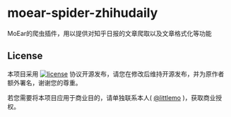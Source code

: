 # moear-spider-zhihudaily

MoEar的爬虫插件，用以提供对知乎日报的文章爬取以及文章格式化等功能

## License

本项目采用 [![license](https://img.shields.io/github/license/littlemo/moear-spider-zhihudaily.svg)](https://github.com/littlemo/moear-spider-zhihudaily) 协议开源发布，请您在修改后维持开源发布，并为原作者额外署名，谢谢您的尊重。

若您需要将本项目应用于商业目的，请单独联系本人( [@littlemo](https://github.com/littlemo) )，获取商业授权。
